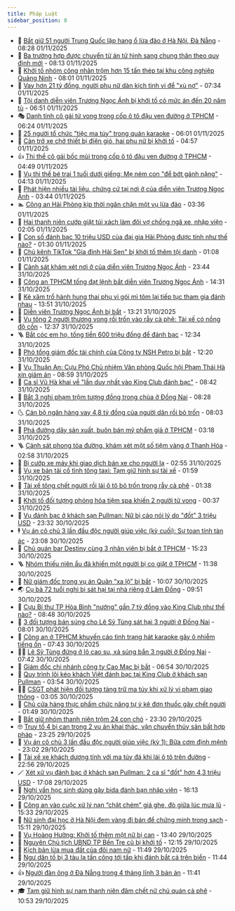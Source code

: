 ```yaml
---
title: Pháp Luật
sidebar_position: 8
---
```


<!-- dantri-phap-luat:START -->
- 🌊 [Bắt giữ 51 người Trung Quốc lập hang ổ lừa đảo ở Hà Nội, Đà Nẵng](https://dantri.com.vn/phap-luat/bat-giu-51-nguoi-trung-quoc-lap-hang-o-lua-dao-o-ha-noi-da-nang-20251101151608265.htm) - 08:28 01/11/2025
- 🐲 [Ba trường hợp được chuyển từ án tử hình sang chung thân theo quy định mới](https://dantri.com.vn/phap-luat/ba-truong-hop-duoc-chuyen-tu-an-tu-hinh-sang-chung-than-theo-quy-dinh-moi-20251101143424250.htm) - 08:13 01/11/2025
- 🌁 [Khởi tố nhóm công nhân trộm hơn 15 tấn thép tại khu công nghiệp Quảng Ninh](https://dantri.com.vn/phap-luat/khoi-to-nhom-cong-nhan-trom-hon-15-tan-thep-tai-khu-cong-nghiep-quang-ninh-20251101145320331.htm) - 08:01 01/11/2025
- 🎃 [Vay hơn 21 tỷ đồng, người phụ nữ dàn kịch tinh vi để &quot;xù nợ&quot;](https://dantri.com.vn/phap-luat/vay-hon-21-ty-dong-nguoi-phu-nu-dan-kich-tinh-vi-de-xu-no-20251101142506786.htm) - 07:34 01/11/2025
- 🦅 [Tội danh diễn viên Trương Ngọc Ánh bị khởi tố có mức án đến 20 năm tù](https://dantri.com.vn/phap-luat/toi-danh-dien-vien-truong-ngoc-anh-bi-khoi-to-co-muc-an-den-20-nam-tu-20251101120546849.htm) - 06:51 01/11/2025
- 🎭 [Danh tính cô gái tử vong trong cốp ô tô đậu ven đường ở TPHCM](https://dantri.com.vn/phap-luat/danh-tinh-co-gai-tu-vong-trong-cop-o-to-dau-ven-duong-o-tphcm-20251101131628802.htm) - 06:24 01/11/2025
- 🤗 [25 người tổ chức &quot;tiệc ma túy&quot; trong quán karaoke](https://dantri.com.vn/phap-luat/25-nguoi-to-chuc-tiec-ma-tuy-trong-quan-karaoke-20251101125603048.htm) - 06:01 01/11/2025
- 🚀 [Cản trở xe chở thiết bị điện gió, hai phụ nữ bị khởi tố](https://dantri.com.vn/phap-luat/can-tro-xe-cho-thiet-bi-dien-gio-hai-phu-nu-bi-khoi-to-20251101105236152.htm) - 04:57 01/11/2025
- 👍 [Thi thể cô gái bốc mùi trong cốp ô tô đậu ven đường ở TPHCM](https://dantri.com.vn/phap-luat/thi-the-co-gai-boc-mui-trong-cop-o-to-dau-ven-duong-o-tphcm-20251101113623824.htm) - 04:49 01/11/2025
- 🧐 [Vụ thi thể bé trai 1 tuổi dưới giếng: Mẹ ném con &quot;để bớt gánh nặng&quot;](https://dantri.com.vn/phap-luat/vu-thi-the-be-trai-1-tuoi-duoi-gieng-me-nem-con-de-bot-ganh-nang-20251101105508917.htm) - 04:13 01/11/2025
- 🫶 [Phát hiện nhiều tài liệu, chứng cứ tại nơi ở của diễn viên Trương Ngọc Ánh](https://dantri.com.vn/phap-luat/phat-hien-nhieu-tai-lieu-chung-cu-tai-noi-o-cua-dien-vien-truong-ngoc-anh-20251101102303091.htm) - 03:44 01/11/2025
- 🏊 [Công an Hải Phòng kịp thời ngăn chặn một vụ lừa đảo](https://dantri.com.vn/phap-luat/cong-an-hai-phong-kip-thoi-ngan-chan-mot-vu-lua-dao-20251101100413980.htm) - 03:36 01/11/2025
- 🌋 [Hai thanh niên cướp giật túi xách làm đôi vợ chồng ngã xe, nhập viện](https://dantri.com.vn/phap-luat/hai-thanh-nien-cuop-giat-tui-xach-lam-doi-vo-chong-nga-xe-nhap-vien-20251031165631882.htm) - 02:05 01/11/2025
- 👹 [Con số đánh bạc 10 triệu USD của đại gia Hải Phòng được tính như thế nào?](https://dantri.com.vn/phap-luat/con-so-danh-bac-10-trieu-usd-cua-dai-gia-hai-phong-duoc-tinh-nhu-the-nao-20251031201108970.htm) - 01:30 01/11/2025
- 🫣 [Chủ kênh TikTok &quot;Gia đình Hải Sen&quot; bị khởi tố thêm tội danh](https://dantri.com.vn/phap-luat/chu-kenh-tiktok-gia-dinh-hai-sen-bi-khoi-to-them-toi-danh-20251101070545079.htm) - 01:08 01/11/2025
- 🎃 [Cảnh sát khám xét nơi ở của diễn viên Trương Ngọc Ánh](https://dantri.com.vn/phap-luat/canh-sat-kham-xet-noi-o-cua-dien-vien-truong-ngoc-anh-20251101002038177.htm) - 23:44 31/10/2025
- 🌝 [Công an TPHCM tống đạt lệnh bắt diễn viên Trương Ngọc Ánh](https://dantri.com.vn/phap-luat/cong-an-tphcm-tong-dat-lenh-bat-dien-vien-truong-ngoc-anh-20251031211527983.htm) - 14:31 31/10/2025
- 🚀 [Kẻ xăm trổ hành hung thai phụ vì gói mì tôm lại tiếp tục tham gia đánh nhau](https://dantri.com.vn/phap-luat/ke-xam-tro-hanh-hung-thai-phu-vi-goi-mi-tom-lai-tiep-tuc-tham-gia-danh-nhau-20251031193517691.htm) - 13:51 31/10/2025
- 🥷 [Diễn viên Trương Ngọc Ánh bị bắt](https://dantri.com.vn/phap-luat/dien-vien-truong-ngoc-anh-bi-bat-20251031201718333.htm) - 13:21 31/10/2025
- 👺 [Vụ tông 2 người thương vong rồi trốn vào rẫy cà phê: Tài xế có nồng độ cồn](https://dantri.com.vn/phap-luat/vu-tong-2-nguoi-thuong-vong-roi-tron-vao-ray-ca-phe-tai-xe-co-nong-do-con-20251031185115856.htm) - 12:37 31/10/2025
- 🪜 [Bắt cóc em họ, tống tiền 600 triệu đồng để đánh bạc](https://dantri.com.vn/phap-luat/bat-coc-em-ho-tong-tien-600-trieu-dong-de-danh-bac-20251031192301151.htm) - 12:34 31/10/2025
- 🦄 [Phó tổng giám đốc tài chính của Công ty NSH Petro bị bắt](https://dantri.com.vn/phap-luat/pho-tong-giam-doc-tai-chinh-cua-cong-ty-nsh-petro-bi-bat-20251031155921672.htm) - 12:20 31/10/2025
- 🦍 [Vụ Thuận An: Cựu Phó Chủ nhiệm Văn phòng Quốc hội Phạm Thái Hà xin giảm án](https://dantri.com.vn/phap-luat/vu-thuan-an-cuu-pho-chu-nhiem-van-phong-quoc-hoi-pham-thai-ha-xin-giam-an-20251031154339423.htm) - 08:59 31/10/2025
- 🌁 [Ca sĩ Vũ Hà khai về &quot;lần duy nhất vào King Club đánh bạc&quot;](https://dantri.com.vn/phap-luat/ca-si-vu-ha-khai-ve-lan-duy-nhat-vao-king-club-danh-bac-20251031153136294.htm) - 08:42 31/10/2025
- 💯 [Bắt 3 nghi phạm trộm tượng đồng trong chùa ở Đồng Nai](https://dantri.com.vn/phap-luat/bat-3-nghi-pham-trom-tuong-dong-trong-chua-o-dong-nai-20251031142835470.htm) - 08:28 31/10/2025
- 🌜 [Cán bộ ngân hàng vay 4,8 tỷ đồng của người dân rồi bỏ trốn](https://dantri.com.vn/phap-luat/can-bo-ngan-hang-vay-48-ty-dong-cua-nguoi-dan-roi-bo-tron-20251031145137608.htm) - 08:03 31/10/2025
- 👹 [Phá đường dây sản xuất, buôn bán mỹ phẩm giả ở TPHCM](https://dantri.com.vn/phap-luat/pha-duong-day-san-xuat-buon-ban-my-pham-gia-o-tphcm-20251031095007901.htm) - 03:18 31/10/2025
- 🪜 [Cảnh sát phong tỏa đường, khám xét một số tiệm vàng ở Thanh Hóa](https://dantri.com.vn/phap-luat/canh-sat-phong-toa-duong-kham-xet-mot-so-tiem-vang-o-thanh-hoa-20251031095119835.htm) - 02:58 31/10/2025
- 🦩 [Bị cướp xe máy khi giao dịch bán xe cho người lạ](https://dantri.com.vn/phap-luat/bi-cuop-xe-may-khi-giao-dich-ban-xe-cho-nguoi-la-20251031093457097.htm) - 02:55 31/10/2025
- 💂 [Vụ xe bán tải cố tình tông taxi: Tạm giữ hình sự tài xế](https://dantri.com.vn/phap-luat/vu-xe-ban-tai-co-tinh-tong-taxi-tam-giu-hinh-su-tai-xe-20251031083426584.htm) - 01:59 31/10/2025
- 💃 [Tài xế tông chết người rồi lái ô tô bỏ trốn trong rẫy cà phê](https://dantri.com.vn/phap-luat/tai-xe-tong-chet-nguoi-roi-lai-o-to-bo-tron-trong-ray-ca-phe-20251031073511141.htm) - 01:38 31/10/2025
- 🧐 [Khởi tố đối tượng phóng hỏa tiệm spa khiến 2 người tử vong](https://dantri.com.vn/phap-luat/khoi-to-doi-tuong-phong-hoa-tiem-spa-khien-2-nguoi-tu-vong-20251031064831073.htm) - 00:37 31/10/2025
- 🤗 [Vụ đánh bạc ở khách sạn Pullman: Nữ bị cáo nói lý do &quot;đốt&quot; 3 triệu USD](https://dantri.com.vn/phap-luat/vu-danh-bac-o-khach-san-pullman-nu-bi-cao-noi-ly-do-dot-3-trieu-usd-20251031010815866.htm) - 23:32 30/10/2025
- 🕴 [Vụ án cô chủ 3 lần đầu độc người giúp việc &lpar;kỳ cuối&rpar;: Sự toan tính tàn ác](https://dantri.com.vn/phap-luat/vu-an-co-chu-3-lan-dau-doc-nguoi-giup-viec-ky-cuoi-su-toan-tinh-tan-ac-20251031042543787.htm) - 23:08 30/10/2025
- 🐎 [Chủ quán bar Destiny cùng 3 nhân viên bị bắt ở TPHCM](https://dantri.com.vn/phap-luat/chu-quan-bar-destiny-cung-3-nhan-vien-bi-bat-o-tphcm-20251030215702269.htm) - 15:23 30/10/2025
- 🪜 [Nhóm thiếu niên ẩu đả khiến một người bị co giật ở TPHCM](https://dantri.com.vn/phap-luat/nhom-thieu-nien-au-da-khien-mot-nguoi-bi-co-giat-o-tphcm-20251030181957992.htm) - 11:38 30/10/2025
- 🤭 [Nữ giám đốc trong vụ án Quân “xa lộ” bị bắt](https://dantri.com.vn/phap-luat/nu-giam-doc-trong-vu-an-quan-xa-lo-bi-bat-20251030165401938.htm) - 10:07 30/10/2025
- 🌏 [Cụ bà 72 tuổi nghi bị sát hại tại nhà riêng ở Lâm Đồng](https://dantri.com.vn/phap-luat/cu-ba-72-tuoi-nghi-bi-sat-hai-tai-nha-rieng-o-lam-dong-20251030164320427.htm) - 09:51 30/10/2025
- 🎃 [Cựu Bí thư TP Hòa Bình &quot;nướng&quot; gần 7 tỷ đồng vào King Club như thế nào?](https://dantri.com.vn/phap-luat/cuu-bi-thu-tp-hoa-binh-nuong-gan-7-ty-dong-vao-king-club-nhu-the-nao-20251030154026293.htm) - 08:48 30/10/2025
- 🗽 [3 đối tượng bán súng cho Lê Sỹ Tùng sát hại 3 người ở Đồng Nai](https://dantri.com.vn/phap-luat/3-doi-tuong-ban-sung-cho-le-sy-tung-sat-hai-3-nguoi-o-dong-nai-20251030143019675.htm) - 08:01 30/10/2025
- 🌁 [Công an ở TPHCM khuyến cáo tình trạng hát karaoke gây ô nhiễm tiếng ồn](https://dantri.com.vn/phap-luat/cong-an-o-tphcm-khuyen-cao-tinh-trang-hat-karaoke-gay-o-nhiem-tieng-on-20251030122839380.htm) - 07:43 30/10/2025
- 🧑‍💻 [Lê Sỹ Tùng đứng ở lô cao su, xả súng bắn 3 người ở Đồng Nai](https://dantri.com.vn/phap-luat/le-sy-tung-dung-o-lo-cao-su-xa-sung-ban-3-nguoi-o-dong-nai-20251030140548745.htm) - 07:42 30/10/2025
- 🌮 [Giám đốc chi nhánh công ty Cao Mạc bị bắt](https://dantri.com.vn/phap-luat/giam-doc-chi-nhanh-cong-ty-cao-mac-bi-bat-20251030110532316.htm) - 06:54 30/10/2025
- 🤗 [Quy trình lôi kéo khách Việt đánh bạc tại King Club ở khách sạn Pullman](https://dantri.com.vn/phap-luat/quy-trinh-loi-keo-khach-viet-danh-bac-tai-king-club-o-khach-san-pullman-20251030103405290.htm) - 03:54 30/10/2025
- 👨‍🏫 [CSGT phát hiện đối tượng tàng trữ ma túy khi xử lý vi phạm giao thông](https://dantri.com.vn/phap-luat/csgt-phat-hien-doi-tuong-tang-tru-ma-tuy-khi-xu-ly-vi-pham-giao-thong-20251030095532630.htm) - 03:05 30/10/2025
- 🎉 [Chủ cửa hàng thực phẩm chức năng tự ý kê đơn thuốc gây chết người](https://dantri.com.vn/phap-luat/chu-cua-hang-thuc-pham-chuc-nang-tu-y-ke-don-thuoc-gay-chet-nguoi-20251030075149334.htm) - 01:49 30/10/2025
- 🤗 [Bắt giữ nhóm thanh niên trộm 24 con chó](https://dantri.com.vn/phap-luat/bat-giu-nhom-thanh-nien-trom-24-con-cho-20251029200340671.htm) - 23:30 29/10/2025
- 🤓 [Truy tố 4 bị can trong 2 vụ án khai thác, vận chuyển thủy sản bất hợp pháp](https://dantri.com.vn/phap-luat/truy-to-4-bi-can-trong-2-vu-an-khai-thac-van-chuyen-thuy-san-bat-hop-phap-20251030004032058.htm) - 23:25 29/10/2025
- 👹 [Vụ án cô chủ 3 lần đầu độc người giúp việc &lpar;kỳ 1&rpar;: Bữa cơm định mệnh](https://dantri.com.vn/phap-luat/vu-an-co-chu-3-lan-dau-doc-nguoi-giup-viec-ky-1-bua-com-dinh-menh-20251030055200101.htm) - 23:02 29/10/2025
- 🐘 [Tài xế xe khách dương tính với ma túy đá khi lái ô tô trên đường](https://dantri.com.vn/phap-luat/tai-xe-xe-khach-duong-tinh-voi-ma-tuy-da-khi-lai-o-to-tren-duong-20251030010858564.htm) - 22:56 29/10/2025
- 🪄 [Xét xử vụ đánh bạc ở khách sạn Pullman: 2 ca sĩ &quot;đốt&quot; hơn 4,3 triệu USD](https://dantri.com.vn/phap-luat/xet-xu-vu-danh-bac-o-khach-san-pullman-2-ca-si-dot-hon-43-trieu-usd-20251029225159741.htm) - 17:08 29/10/2025
- 💄 [Nghi vấn học sinh dùng gậy bida đánh bạn nhập viện](https://dantri.com.vn/phap-luat/nghi-van-hoc-sinh-dung-gay-bida-danh-ban-nhap-vien-20251029224628063.htm) - 16:13 29/10/2025
- 🐎 [Công an vào cuộc xử lý nạn “chặt chém” giá ghe, đò giữa lúc mưa lũ](https://dantri.com.vn/phap-luat/cong-an-vao-cuoc-xu-ly-nan-chat-chem-gia-ghe-do-giua-luc-mua-lu-20251029222100462.htm) - 15:33 29/10/2025
- 💯 [Nữ sinh đại học ở Hà Nội đem vàng đi bán để chứng minh trong sạch](https://dantri.com.vn/phap-luat/nu-sinh-dai-hoc-o-ha-noi-dem-vang-di-ban-de-chung-minh-trong-sach-20251029220419878.htm) - 15:11 29/10/2025
- 💯 [Vụ Hoàng Hường: Khởi tố thêm một nữ bị can](https://dantri.com.vn/phap-luat/vu-hoang-huong-khoi-to-them-mot-nu-bi-can-20251029204123187.htm) - 13:40 29/10/2025
- 🌈 [Nguyên Chủ tịch UBND TP Bến Tre cũ bị khởi tố](https://dantri.com.vn/phap-luat/nguyen-chu-tich-ubnd-tp-ben-tre-cu-bi-khoi-to-20251029190202444.htm) - 12:15 29/10/2025
- 🧠 [Kịch bản lừa mua đất của đôi nam nữ](https://dantri.com.vn/phap-luat/kich-ban-lua-mua-dat-cua-doi-nam-nu-20251029180306569.htm) - 11:49 29/10/2025
- 🌈 [Ngư dân tố bị 3 tàu lạ tấn công tới tấp khi đánh bắt cá trên biển](https://dantri.com.vn/phap-luat/ngu-dan-to-bi-3-tau-la-tan-cong-toi-tap-khi-danh-bat-ca-tren-bien-20251029175710753.htm) - 11:44 29/10/2025
- 👍 [Người đàn ông ở Đà Nẵng trong 4 tháng lĩnh 3 bản án](https://dantri.com.vn/phap-luat/nguoi-dan-ong-o-da-nang-trong-4-thang-linh-3-ban-an-20251029175213431.htm) - 11:41 29/10/2025
- 🎓 [Tạm giữ hình sự nam thanh niên đâm chết nữ chủ quán cà phê](https://dantri.com.vn/phap-luat/tam-giu-hinh-su-nam-thanh-nien-dam-chet-nu-chu-quan-ca-phe-20251029171246771.htm) - 10:53 29/10/2025<!-- dantri-phap-luat:END -->
